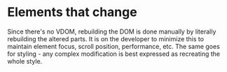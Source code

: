 # Elements that change

Since there's no VDOM, rebuilding the DOM is done manually by literally rebuilding the altered parts. It is on the developer to minimize this to maintain element focus, scroll position, performance, etc. The same goes for styling - any complex modification is best expressed as recreating the whole style.

<!-- TODO: provide an example-->
